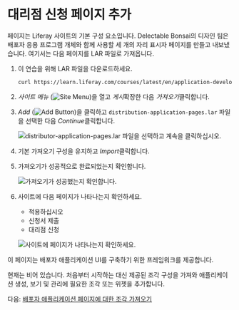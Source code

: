 # 대리점 신청 페이지 추가

페이지는 Liferay 사이트의 기본 구성 요소입니다. Delectable Bonsai의 디자인 팀은 배포자 응용 프로그램 개체와 함께 사용할 세 개의 자리 표시자 페이지를 만들고 내보냈습니다. 여기서는 다음 페이지를 LAR 파일로 가져옵니다. <!--TASK: If you've completed the \[Site Design\]() course, then you've already added these pages to your site. Otherwise, you can download and import them as a LAR file. -->

1. 이 연습을 위해 LAR 파일을 다운로드하세요.

   ```bash
   curl https://learn.liferay.com/courses/latest/en/application-development/designing-user-interfaces/adding-pages-for-distributor-application/distributor-application-pages.lar -O
   ```

1. *사이트 메뉴* (![Site Menu](../../images/icon-product-menu.png))을 열고 *게시*확장한 다음 *가져오기*클릭합니다.

1. *Add* (![Add Button](../../images/icon-add.png))을 클릭하고 `distribution-application-pages.lar` 파일을 선택한 다음 *Continue*클릭합니다.

   ![distributor-application-pages.lar 파일을 선택하고 계속을 클릭하십시오.](./adding-pages-for-distributor-application/images/01.png)

1. 기본 가져오기 구성을 유지하고 *Import*클릭합니다.

1. 가져오기가 성공적으로 완료되었는지 확인합니다.

   ![가져오기가 성공했는지 확인합니다.](./adding-pages-for-distributor-application/images/02.png)

1. 사이트에 다음 페이지가 나타나는지 확인하세요.

   * 적용하십시오
   * 신청서 제출
   * 대리점 신청

   ![사이트에 페이지가 나타나는지 확인하세요.](./adding-pages-for-distributor-application/images/03.png)

이 페이지는 배포자 애플리케이션 UI를 구축하기 위한 프레임워크를 제공합니다.

현재는 비어 있습니다. 처음부터 시작하는 대신 제공된 조각 구성을 가져와 애플리케이션 생성, 보기 및 관리에 필요한 조각 또는 위젯을 추가합니다.

다음: [배포자 애플리케이션 페이지에 대한 조각 가져오기](./importing-fragments-for-the-distributor-application-pages.md)
